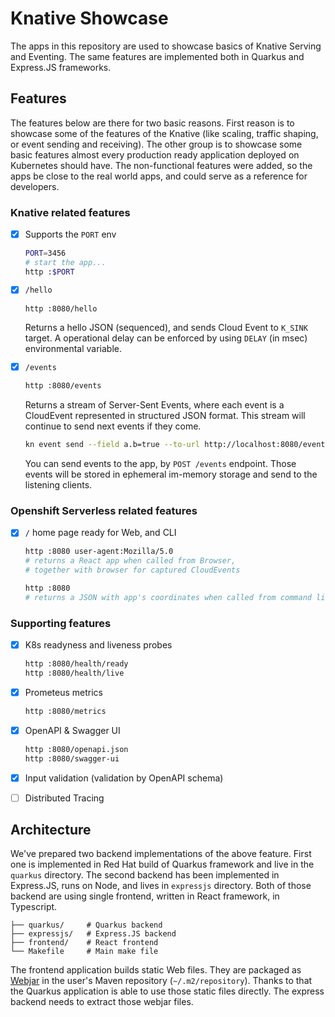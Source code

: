 # Knative Showcase

The apps in this repository are used to showcase basics of Knative Serving 
and Eventing. The same features are implemented both in Quarkus and 
Express.JS frameworks.

## Features

The features below are there for two basic reasons. First reason is to showcase
some of the features of the Knative (like scaling, traffic shaping, or event
sending and receiving). The other group is to showcase some basic features
almost every production ready application deployed on Kubernetes should have.
The non-functional features were added, so the apps be close to the real world 
apps, and could serve as a reference for developers.

### Knative related features

* [x] Supports the `PORT` env

  ```bash
  PORT=3456
  # start the app... 
  http :$PORT
  ```

* [x] `/hello`

  ```bash
  http :8080/hello
  ```

  Returns a hello JSON (sequenced), and sends Cloud Event to `K_SINK` target. A
  operational delay can be enforced by using `DELAY` (in msec) environmental
  variable.

* [x] `/events`
  
  ```bash
  http :8080/events
  ```
  Returns a stream of Server-Sent Events, where each event is a CloudEvent 
  represented in structured JSON format. This stream will continue to send next
  events if they come.

  ```bash
  kn event send --field a.b=true --to-url http://localhost:8080/events
  ```
  You can send events to the app, by `POST /events` endpoint. Those events will
  be stored in ephemeral im-memory storage and send to the listening clients.

### Openshift Serverless related features

* [x] `/` home page ready for Web, and CLI

  ```bash
  http :8080 user-agent:Mozilla/5.0
  # returns a React app when called from Browser,
  # together with browser for captured CloudEvents

  http :8080
  # returns a JSON with app's coordinates when called from command line
  ```  

### Supporting features

* [x] K8s readyness and liveness probes

  ```bash
  http :8080/health/ready
  http :8080/health/live
  ```

* [x] Prometeus metrics

  ```bash
  http :8080/metrics
  ```

* [x] OpenAPI & Swagger UI

  ```bash
  http :8080/openapi.json
  http :8080/swagger-ui
  ```
* [x] Input validation (validation by OpenAPI schema)
* [ ] Distributed Tracing

## Architecture

We've prepared two backend implementations of the above feature. First one is 
implemented in Red Hat build of Quarkus framework and live in the `quarkus`
directory. The second backend has been implemented in Express.JS, runs on Node,
and lives in `expressjs` directory. Both of those backend are using single 
frontend, written in React framework, in Typescript.

```
├── quarkus/     # Quarkus backend
├── expressjs/   # Express.JS backend
├── frontend/    # React frontend
└── Makefile     # Main make file
```

The frontend application builds static Web files. They are packaged as
[Webjar](https://www.webjars.org/documentation) in the user's Maven repository
(`~/.m2/repository`). Thanks to that the Quarkus application is able to use
those static files directly. The express backend needs to extract those webjar
files.
